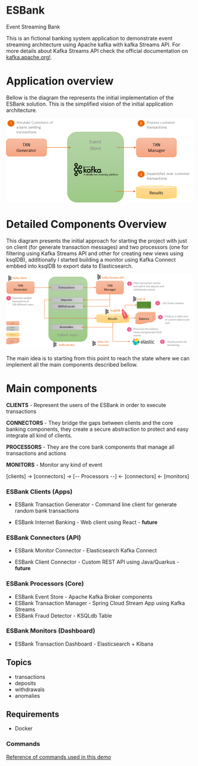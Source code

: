 # ESBank
Event Streaming Bank

This is an fictional banking system application to demonstrate event streaming architecture using Apache kafka with kafka Streams API.
For more details about Kafka Streams API check the official documentation on [kafka.apache.org!](http://kafka.apache.org).

# Application overview
Bellow is the diagram the represents the initial implementation of the ESBank solution.
This is the simplified vision of the initial application architecture.

![ESBank Simplified Initial Architecture](images/esbank-simplified-view.png)

# Detailed Components Overview
This diagram presents the initial approach for starting the project with just on client (for generate transaction messages) and two processors (one for filtering using Kafka Streams API and other for creating new views using ksqlDB), additionally I started building a monitor using Kafka Connect embbed into ksqlDB to export data to Elasticsearch. 

![ESBank Detailed Initial Architecture](images/esbank-overview.png)

The main idea is to starting from this point to reach the state where we can implement all the main components described bellow.

# Main components

**CLIENTS** - Represent the users of the ESBank in order to execute transactions

**CONNECTORS** - They bridge the gaps between clients and the core banking components, they create a secure abstraction to protect and easy integrate all kind of clients.

**PROCESSORS** - They are the core bank components that manage all transactions and actions

**MONITORS** - Monitor any kind of event

[clients] -> [connectors] -> [-- Processors --] <- [connectors] <- [monitors]


### ESBank Clients (Apps)

- ESBank Transaction Generator - Command line client for generate random bank transactions

- ESBank Internet Banking - Web client using React - **future**

### ESBank Connectors (API)

- ESBank Monitor Connector - Elasticsearch Kafka Connect

- ESBank Client Connector - Custom REST API using Java/Quarkus - **future**

### ESBank Processors (Core)

- ESBank Event Store - Apache Kafka Broker components
- ESBank Transaction Manager - Spring Cloud Stream App using Kafka Streams
- ESBank Fraud Detector - KSQLdb Table


### ESBank Monitors (Dashboard)

- ESBank Transaction Dashboard - Elasticsearch + Kibana


## Topics

- transactions
- deposits
- withdrawals
- anomalies

## Requirements

- Docker

### Commands
[Reference of commands used in this demo](COMMAND.md)